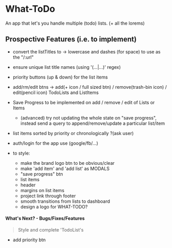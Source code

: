 # What-ToDo

An app that let's you handle multiple (todo) lists. (+ all the lorems)

## Prospective Features (i.e. to implement)

- convert the listTitles to -> lowercase and dashes (for space) to use as the "/:url"
- ensure unique list title names (using '(...|...)' regex)
- priority buttons (up & down) for the list items

- add/rm/edit btns -> add(+ icon / full sized btn) / remove(trash-bin icon) / edit(pencil icon) TodoLists and ListItems
- Save Progress to be implemented on add / remove / edit of Lists or Items
  - (advanced) try not updating the whole state on "save progress", instead send a query to append/remove/update a particular list/item
- list items sorted by priority or chronologically ?(ask user)
- auth/login for the app use (google/fb/...)
- to style:

  - make the brand logo btn to be obvious/clear
  - make 'add item' and 'add list' as MODALS
  - "save progress" btn
  - list items
  - header
  - margins on list items
  - project link through footer
  - smooth transitions from lists to dashboard
  - design a logo for WHAT-TODO?

#### What's Next? - Bugs/Fixes/Features

> Style and complete 'TodoList's

- add priority btn
